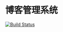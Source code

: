 # 博客管理系统

[![Build Status](https://www.travis-ci.org/mrrs878/monitor.svg?branch=master)](https://www.travis-ci.org/mrrs878/monitor)
